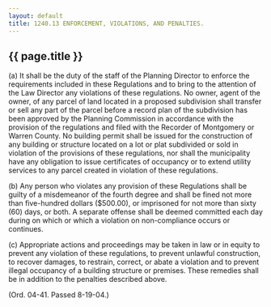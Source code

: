 ```yaml
---
layout: default 
title: 1240.13 ENFORCEMENT, VIOLATIONS, AND PENALTIES.
---
```


{{ page.title }}
----------------

​(a) It shall be the duty of the staff of the Planning Director to
enforce the requirements included in these Regulations and to bring to
the attention of the Law Director any violations of these regulations.
No owner, agent of the owner, of any parcel of land located in a
proposed subdivision shall transfer or sell any part of the parcel
before a record plan of the subdivision has been approved by the
Planning Commission in accordance with the provision of the regulations
and filed with the Recorder of Montgomery or Warren County. No building
permit shall be issued for the construction of any building or structure
located on a lot or plat subdivided or sold in violation of the
provisions of these regulations, nor shall the municipality have any
obligation to issue certificates of occupancy or to extend utility
services to any parcel created in violation of these regulations.

​(b) Any person who violates any provision of these Regulations shall be
guilty of a misdemeanor of the fourth degree and shall be fined not more
than five-hundred dollars (\$500.00), or imprisoned for not more than
sixty (60) days, or both. A separate offense shall be deemed committed
each day during on which or which a violation on non-compliance occurs
or continues.

​(c) Appropriate actions and proceedings may be taken in law or in
equity to prevent any violation of these regulations, to prevent
unlawful construction, to recover damages, to restrain, correct, or
abate a violation and to prevent illegal occupancy of a building
structure or premises. These remedies shall be in addition to the
penalties described above.

(Ord. 04-41. Passed 8-19-04.)

